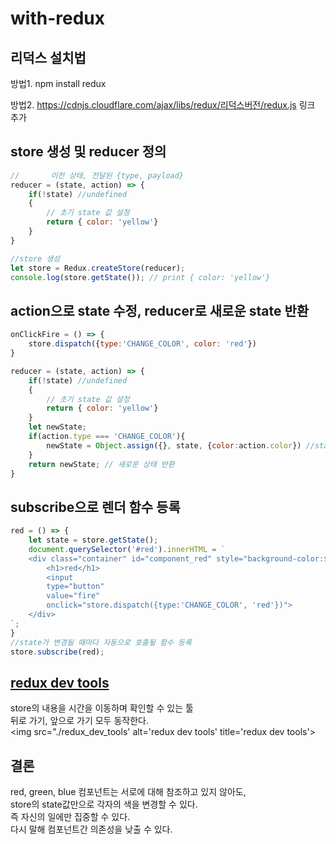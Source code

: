# with-redux

## 리덕스 설치법
방법1. npm install redux

방법2. https://cdnjs.cloudflare.com/ajax/libs/redux/리덕스버전/redux.js 링크 추가

## store 생성 및 reducer 정의
```javascript
//       이전 상태, 전달된 {type, payload}
reducer = (state, action) => {
    if(!state) //undefined
    {
        // 초기 state 값 설정
        return { color: 'yellow'}
    }
}

//store 생성
let store = Redux.createStore(reducer);
console.log(store.getState()); // print { color: 'yellow'}
```

## action으로 state 수정, reducer로 새로운 state 반환
```javascript
onClickFire = () => {
    store.dispatch({type:'CHANGE_COLOR', color: 'red'})
}

reducer = (state, action) => {
    if(!state) //undefined
    {
        // 초기 state 값 설정
        return { color: 'yellow'}
    }
    let newState;
    if(action.type === 'CHANGE_COLOR'){
        newState = Object.assign({}, state, {color:action.color}) //state 복사(시간 여행을 할 수 있도록 복사해야함.)
    }
    return newState; // 새로운 상태 반환
}

```
## subscribe으로 렌더 함수 등록
```javascript
red = () => {
    let state = store.getState();
    document.querySelector('#red').innerHTML = `
    <div class="container" id="component_red" style="background-color:${state.color}">
        <h1>red</h1>
        <input 
        type="button" 
        value="fire"
        onclick="store.dispatch({type:'CHANGE_COLOR', 'red'})">
    </div>
`;
}
//state가 변경될 때마다 자동으로 호출될 함수 등록
store.subscribe(red);
```

## [redux dev tools](https://github.com/zalmoxisus/redux-devtools-extension)
store의 내용을 시간을 이동하며 확인할 수 있는 툴<br>
뒤로 가기, 앞으로 가기 모두 동작한다.<br>
<img src="./redux_dev_tools' alt='redux dev tools' title='redux dev tools'>

## 결론
red, green, blue 컴포넌트는 서로에 대해 참조하고 있지 않아도,<br>
store의 state값만으로 각자의 색을 변경할 수 있다.<br>
즉 자신의 일에만 집중할 수 있다.<br>
다시 말해 컴포넌트간 의존성을 낮출 수 있다.